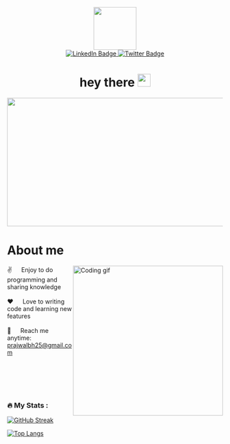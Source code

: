 <div id="header" align="center">
  <img src="https://media.giphy.com/media/M9gbBd9nbDrOTu1Mqx/giphy.gif" width="100"/>
</div>
<div id="badges" align = "center">
  <a href="https://www.linkedin.com/in/prajwal-bhandari-946382175/">
    <img src="https://img.shields.io/badge/LinkedIn-blue?style=for-the-badge&logo=linkedin&logoColor=white" alt="LinkedIn Badge"/>
  </a>

  <a href="https://twitter.com/prajwalbh25">
    <img src="https://img.shields.io/badge/Twitter-blue?style=for-the-badge&logo=twitter&logoColor=white" alt="Twitter Badge"/>
  </a><br>
<img src="https://komarev.com/ghpvc/?username=PJ-BN&style=flat-square&color=blue" alt=""/>
<br>
<h1>
  hey there
  <img src="https://media.giphy.com/media/hvRJCLFzcasrR4ia7z/giphy.gif" width="30px"/>
</h1>
<div align="center">
  <img src="https://media.giphy.com/media/dWesBcTLavkZuG35MI/giphy.gif" width="600" height="300"/>
</div>
</div>


# About me
 
<p>
 <img align="right" width="350" src="/assets/programmer.gif" alt="Coding gif" />
  
 ✌️ &emsp; Enjoy to do programming and sharing knowledge <br/><br/>
 ❤️ &emsp; Love to writing code and learning new features<br/><br/>
 📧 &emsp; Reach me anytime: prajwalbh25@gmail.com<br/><br/>

</p>

<br/>
<br/>
<br/>

### :fire: My Stats :

[![GitHub Streak](https://streak-stats.demolab.com/?username=PJ-BN&theme=dark)](https://git.io/streak-stats)

[![Top Langs](https://github-readme-stats.vercel.app/api/top-langs/?username=PJ-BN&layout=compact&theme=vision-friendly-dark)](https://github.com/anuraghazra/github-readme-stats)
